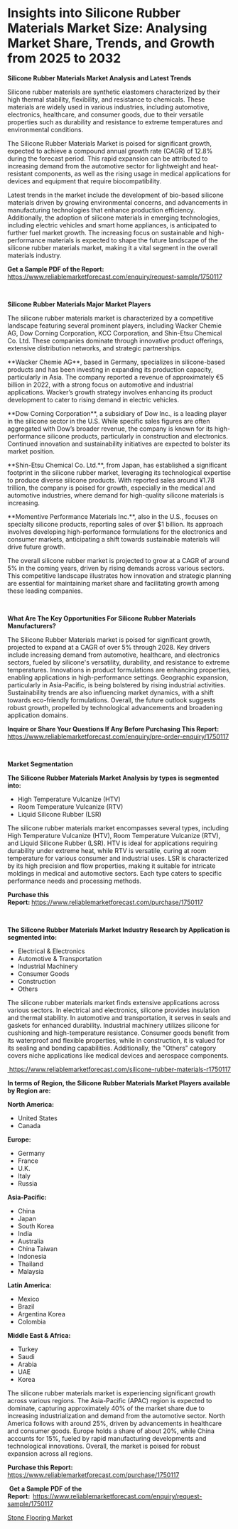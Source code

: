 <p><h1>Insights into Silicone Rubber Materials Market Size: Analysing Market Share, Trends, and Growth from 2025 to 2032</h1></p><p><strong>Silicone Rubber Materials Market Analysis and Latest Trends</strong></p>
<p><p>Silicone rubber materials are synthetic elastomers characterized by their high thermal stability, flexibility, and resistance to chemicals. These materials are widely used in various industries, including automotive, electronics, healthcare, and consumer goods, due to their versatile properties such as durability and resistance to extreme temperatures and environmental conditions.</p><p>The Silicone Rubber Materials Market is poised for significant growth, expected to achieve a compound annual growth rate (CAGR) of 12.8% during the forecast period. This rapid expansion can be attributed to increasing demand from the automotive sector for lightweight and heat-resistant components, as well as the rising usage in medical applications for devices and equipment that require biocompatibility.</p><p>Latest trends in the market include the development of bio-based silicone materials driven by growing environmental concerns, and advancements in manufacturing technologies that enhance production efficiency. Additionally, the adoption of silicone materials in emerging technologies, including electric vehicles and smart home appliances, is anticipated to further fuel market growth. The increasing focus on sustainable and high-performance materials is expected to shape the future landscape of the silicone rubber materials market, making it a vital segment in the overall materials industry.</p></p>
<p><strong>Get a Sample PDF of the Report:&nbsp;</strong> <a href="https://www.reliablemarketforecast.com/enquiry/request-sample/1750117?utm_campaign=3069&utm_medium=2&utm_source=Github&utm_content=ia&utm_term=01042025&utm_id=silicone-rubber-materials">https://www.reliablemarketforecast.com/enquiry/request-sample/1750117</a></p>
<p>&nbsp;</p>
<p><strong>Silicone Rubber Materials Major Market Players</strong></p>
<p><p>The silicone rubber materials market is characterized by a competitive landscape featuring several prominent players, including Wacker Chemie AG, Dow Corning Corporation, KCC Corporation, and Shin-Etsu Chemical Co. Ltd. These companies dominate through innovative product offerings, extensive distribution networks, and strategic partnerships.</p><p>**Wacker Chemie AG**, based in Germany, specializes in silicone-based products and has been investing in expanding its production capacity, particularly in Asia. The company reported a revenue of approximately €5 billion in 2022, with a strong focus on automotive and industrial applications. Wacker’s growth strategy involves enhancing its product development to cater to rising demand in electric vehicles.</p><p>**Dow Corning Corporation**, a subsidiary of Dow Inc., is a leading player in the silicone sector in the U.S. While specific sales figures are often aggregated with Dow’s broader revenue, the company is known for its high-performance silicone products, particularly in construction and electronics. Continued innovation and sustainability initiatives are expected to bolster its market position.</p><p>**Shin-Etsu Chemical Co. Ltd.**, from Japan, has established a significant footprint in the silicone rubber market, leveraging its technological expertise to produce diverse silicone products. With reported sales around ¥1.78 trillion, the company is poised for growth, especially in the medical and automotive industries, where demand for high-quality silicone materials is increasing.</p><p>**Momentive Performance Materials Inc.**, also in the U.S., focuses on specialty silicone products, reporting sales of over $1 billion. Its approach involves developing high-performance formulations for the electronics and consumer markets, anticipating a shift towards sustainable materials will drive future growth.</p><p>The overall silicone rubber market is projected to grow at a CAGR of around 5% in the coming years, driven by rising demands across various sectors. This competitive landscape illustrates how innovation and strategic planning are essential for maintaining market share and facilitating growth among these leading companies.</p></p>
<p>&nbsp;</p>
<p><strong>What Are The Key Opportunities For Silicone Rubber Materials Manufacturers?</strong></p>
<p><p>The Silicone Rubber Materials market is poised for significant growth, projected to expand at a CAGR of over 5% through 2028. Key drivers include increasing demand from automotive, healthcare, and electronics sectors, fueled by silicone's versatility, durability, and resistance to extreme temperatures. Innovations in product formulations are enhancing properties, enabling applications in high-performance settings. Geographic expansion, particularly in Asia-Pacific, is being bolstered by rising industrial activities. Sustainability trends are also influencing market dynamics, with a shift towards eco-friendly formulations. Overall, the future outlook suggests robust growth, propelled by technological advancements and broadening application domains.</p></p>
<p><strong>Inquire or Share Your Questions If Any Before Purchasing This Report:</strong> <a href="https://www.reliablemarketforecast.com/enquiry/pre-order-enquiry/1750117?utm_campaign=3069&utm_medium=2&utm_source=Github&utm_content=ia&utm_term=01042025&utm_id=silicone-rubber-materials">https://www.reliablemarketforecast.com/enquiry/pre-order-enquiry/1750117</a></p>
<p>&nbsp;</p>
<p><strong>Market Segmentation</strong></p>
<p><strong>The Silicone Rubber Materials Market Analysis by types is segmented into:</strong></p>
<p><ul><li>High Temperature Vulcanize (HTV)</li><li>Room Temperature Vulcanize (RTV)</li><li>Liquid Silicone Rubber (LSR)</li></ul></p>
<p><p>The silicone rubber materials market encompasses several types, including High Temperature Vulcanize (HTV), Room Temperature Vulcanize (RTV), and Liquid Silicone Rubber (LSR). HTV is ideal for applications requiring durability under extreme heat, while RTV is versatile, curing at room temperature for various consumer and industrial uses. LSR is characterized by its high precision and flow properties, making it suitable for intricate moldings in medical and automotive sectors. Each type caters to specific performance needs and processing methods.</p></p>
<p><strong>Purchase this Report:&nbsp;</strong><a href="https://www.reliablemarketforecast.com/purchase/1750117?utm_campaign=3069&utm_medium=2&utm_source=Github&utm_content=ia&utm_term=01042025&utm_id=silicone-rubber-materials">https://www.reliablemarketforecast.com/purchase/1750117</a></p>
<p>&nbsp;</p>
<p><strong>The Silicone Rubber Materials Market Industry Research by Application is segmented into:</strong></p>
<p><ul><li>Electrical & Electronics</li><li>Automotive & Transportation</li><li>Industrial Machinery</li><li>Consumer Goods</li><li>Construction</li><li>Others</li></ul></p>
<p><p>The silicone rubber materials market finds extensive applications across various sectors. In electrical and electronics, silicone provides insulation and thermal stability. In automotive and transportation, it serves in seals and gaskets for enhanced durability. Industrial machinery utilizes silicone for cushioning and high-temperature resistance. Consumer goods benefit from its waterproof and flexible properties, while in construction, it is valued for its sealing and bonding capabilities. Additionally, the "Others" category covers niche applications like medical devices and aerospace components.</p></p>
<p><a href="https://www.reliablemarketforecast.com/silicone-rubber-materials-r1750117?utm_campaign=3069&utm_medium=2&utm_source=Github&utm_content=ia&utm_term=01042025&utm_id=silicone-rubber-materials">&nbsp;https://www.reliablemarketforecast.com/silicone-rubber-materials-r1750117</a></p>
<p><strong>In terms of Region, the Silicone Rubber Materials Market Players available by Region are:</strong></p>
<p>
    <p> <strong> North America: </strong>
        <ul>
            <li>United States</li>
            <li>Canada</li>
        </ul>
        </p> 
    <p> <strong> Europe: </strong>
        <ul>
            <li>Germany</li>
            <li>France</li>
            <li>U.K.</li>
            <li>Italy</li>
            <li>Russia</li>
        </ul>
        </p> 
    <p> <strong> Asia-Pacific: </strong>
        <ul>
            <li>China</li>
            <li>Japan</li>
            <li>South Korea</li>
            <li>India</li>
            <li>Australia</li>
            <li>China Taiwan</li>
            <li>Indonesia</li>
            <li>Thailand</li>
            <li>Malaysia</li>
        </ul>
        </p> 
    <p> <strong> Latin America: </strong>
        <ul>
            <li>Mexico</li>
            <li>Brazil</li>
            <li>Argentina Korea</li>
            <li>Colombia</li>
        </ul>
        </p> 
    <p> <strong> Middle East & Africa: </strong>
        <ul>
            <li>Turkey</li>
            <li>Saudi</li>
            <li>Arabia</li>
            <li>UAE</li>
            <li>Korea</li>
        </ul>
    </p>
    </p>
<p><p>The silicone rubber materials market is experiencing significant growth across various regions. The Asia-Pacific (APAC) region is expected to dominate, capturing approximately 40% of the market share due to increasing industrialization and demand from the automotive sector. North America follows with around 25%, driven by advancements in healthcare and consumer goods. Europe holds a share of about 20%, while China accounts for 15%, fueled by rapid manufacturing developments and technological innovations. Overall, the market is poised for robust expansion across all regions.</p></p>
<p><strong>Purchase this Report: </strong><a href="https://www.reliablemarketforecast.com/purchase/1750117?utm_campaign=3069&utm_medium=2&utm_source=Github&utm_content=ia&utm_term=01042025&utm_id=silicone-rubber-materials">https://www.reliablemarketforecast.com/purchase/1750117</a></p>
<p>&nbsp;<strong>Get a Sample PDF of the Report:&nbsp;&nbsp;</strong><a href="https://www.reliablemarketforecast.com/enquiry/request-sample/1750117?utm_campaign=3069&utm_medium=2&utm_source=Github&utm_content=ia&utm_term=01042025&utm_id=silicone-rubber-materials">https://www.reliablemarketforecast.com/enquiry/request-sample/1750117</a></p>
<p><strong></strong></p>
<p><p><a href="https://github.com/ajayanhaizan/Market-Research-Report-List-1/blob/main/stone-flooring-market.md?utm_campaign=3069&utm_medium=2&utm_source=Github&utm_content=ia&utm_term=01042025&utm_id=silicone-rubber-materials">Stone Flooring Market</a></p></p>